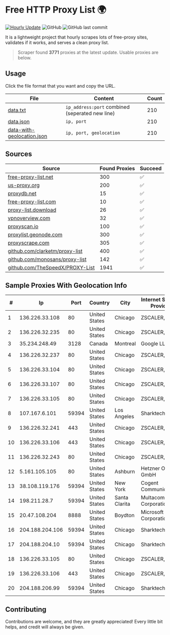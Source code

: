 
# Free HTTP Proxy List 🌍

[![Hourly Update](https://github.com/mertguvencli/http-proxy-list/actions/workflows/main.yml/badge.svg?branch=main)](https://github.com/mertguvencli/http-proxy-list/actions/workflows/main.yml)
![GitHub](https://img.shields.io/github/license/mertguvencli/http-proxy-list)
![GitHub last commit](https://img.shields.io/github/last-commit/mertguvencli/http-proxy-list)

It is a lightweight project that hourly scrapes lots of free-proxy sites, validates if it works, and serves a clean proxy list.


> Scraper found **3771** proxies at the latest update. Usable proxies are below.

## Usage

Click the file format that you want and copy the URL.


|File|Content|Count|
|----|-------|-----|
|[data.txt](https://raw.githubusercontent.com/mertguvencli/http-proxy-list/main/proxy-list/data.txt)|`ip_address:port` combined (seperated new line)|210|
|[data.json](https://raw.githubusercontent.com/mertguvencli/http-proxy-list/main/proxy-list/data.json)|`ip, port`|210|
|[data-with-geolocation.json](https://raw.githubusercontent.com/mertguvencli/http-proxy-list/main/proxy-list/data-with-geolocation.json)|`ip, port, geolocation`|210|

## Sources

|Source|Found Proxies|Succeed|
|------|-------------|-------|
|[free-proxy-list.net](https://free-proxy-list.net)|300|✅|
|[us-proxy.org](https://www.us-proxy.org)|200|✅|
|[proxydb.net](http://proxydb.net)|15|✅|
|[free-proxy-list.com](https://free-proxy-list.com/?page=&port=&type%5B%5D=http&type%5B%5D=https&up_time=0&search=Search)|10|✅|
|[proxy-list.download](https://www.proxy-list.download/HTTP)|26|✅|
|[vpnoverview.com](https://vpnoverview.com/privacy/anonymous-browsing/free-proxy-servers)|32|✅|
|[proxyscan.io](https://www.proxyscan.io)|100|✅|
|[proxylist.geonode.com](https://proxylist.geonode.com/api/proxy-list?limit=300&page=1&sort_by=lastChecked&sort_type=desc&protocols=http,https)|300|✅|
|[proxyscrape.com](https://api.proxyscrape.com/v2/?request=displayproxies&protocol=http&timeout=10000&country=all&ssl=all&anonymity=all)|305|✅|
|[github.com/clarketm/proxy-list](https://raw.githubusercontent.com/clarketm/proxy-list/master/proxy-list-raw.txt)|400|✅|
|[github.com/monosans/proxy-list](https://raw.githubusercontent.com/monosans/proxy-list/main/proxies/http.txt)|142|✅|
|[github.com/TheSpeedX/PROXY-List](https://raw.githubusercontent.com/TheSpeedX/PROXY-List/master/http.txt)|1941|✅|


## Sample Proxies With Geolocation Info

|#|Ip|Port|Country|City|Internet Service Provider|
|-|--|----|-------|----|-------------------------|
|1|136.226.33.108|80|United States|Chicago|ZSCALER, INC.|
|2|136.226.32.235|80|United States|Chicago|ZSCALER, INC.|
|3|35.234.248.49|3128|Canada|Montreal|Google LLC|
|4|136.226.32.237|80|United States|Chicago|ZSCALER, INC.|
|5|136.226.33.104|80|United States|Chicago|ZSCALER, INC.|
|6|136.226.33.107|80|United States|Chicago|ZSCALER, INC.|
|7|136.226.33.105|80|United States|Chicago|ZSCALER, INC.|
|8|107.167.6.101|59394|United States|Los Angeles|Sharktech|
|9|136.226.32.241|443|United States|Chicago|ZSCALER, INC.|
|10|136.226.33.106|443|United States|Chicago|ZSCALER, INC.|
|11|136.226.32.243|80|United States|Chicago|ZSCALER, INC.|
|12|5.161.105.105|80|United States|Ashburn|Hetzner Online GmbH|
|13|38.108.119.176|59394|United States|New York|Cogent Communications|
|14|198.211.28.7|59394|United States|Santa Clarita|Multacom Corporation|
|15|20.47.108.204|8888|United States|Boydton|Microsoft Corporation|
|16|204.188.204.106|59394|United States|Chicago|Sharktech|
|17|204.188.204.10|59394|United States|Chicago|Sharktech|
|18|136.226.33.105|80|United States|Chicago|ZSCALER, INC.|
|19|136.226.33.106|443|United States|Chicago|ZSCALER, INC.|
|20|204.188.206.99|59394|United States|Chicago|Sharktech|



## Contributing

Contributions are welcome, and they are greatly appreciated! Every
little bit helps, and credit will always be given.

